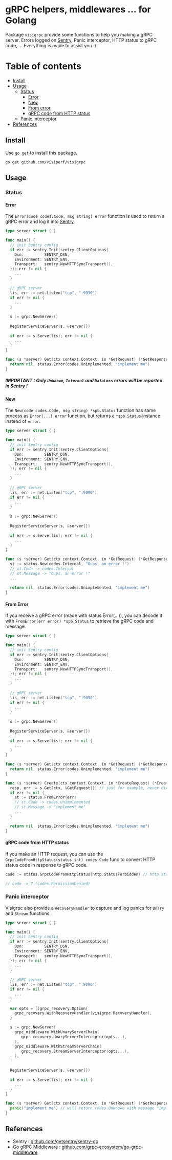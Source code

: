 # gRPC helpers, middlewares ... for Golang

Package `visigrpc` provide some functions to help you making a gRPC server. Errors logged on [Sentry](https://sentry.io), Panic interceptor, HTTP status to gRPC code, ... Everything is made to assist you :)

Table of contents
=================

  * [Install](#install)
  * [Usage](#usage)
      * [Status](#status)
        * [Error](#error)
        * [New](#new)
        * [From error](#from-error)
        * [gRPC code from HTTP status](#grpc-code-from-http-status)
    * [Panic interceptor](#panic-interceptor)
  * [References](#references)

## Install

Use `go get` to install this package.

    go get github.com/visiperf/visigrpc


## Usage

### Status

#### Error

The `Error(code codes.Code, msg string) error` function is used to return a gRPC error and log it into [Sentry](https://sentry.io).

```go
type server struct { }

func main() {
  // init Sentry config
  if err := sentry.Init(sentry.ClientOptions{
    Dsn:         SENTRY_DSN,
    Environment: SENTRY_ENV,
    Transport:   sentry.NewHTTPSyncTransport(),
  }); err != nil {
    ...
  }
  
  // gRPC server
  lis, err := net.Listen("tcp", ":9090")
  if err != nil {
    ...
  }
  
  s := grpc.NewServer()
  
  RegisterServiceServer(s, &server{})
  
  if err := s.Serve(lis); err != nil {
    ...
  }
}

func (s *server) Get(ctx context.Context, in *GetRequest) (*GetResponse, error) {
  return nil, status.Error(codes.Unimplemented, "implement me")
}
```

##### IMPORTANT : Only `Unknown`, `Internal` and `DataLoss` errors will be reported in Sentry !

#### New

The `New(code codes.Code, msg string) *spb.Status` function has same process as `Error(...) error` function, but returns a `*spb.Status` instance instead of `error`.

```go
type server struct { }

func main() {
  // init Sentry config
  if err := sentry.Init(sentry.ClientOptions{
    Dsn:         SENTRY_DSN,
    Environment: SENTRY_ENV,
    Transport:   sentry.NewHTTPSyncTransport(),
  }); err != nil {
    ...
  }
  
  // gRPC server
  lis, err := net.Listen("tcp", ":9090")
  if err != nil {
    ...
  }
  
  s := grpc.NewServer()
  
  RegisterServiceServer(s, &server{})
  
  if err := s.Serve(lis); err != nil {
    ...
  }
}

func (s *server) Get(ctx context.Context, in *GetRequest) (*GetResponse, error) {
  st := status.New(codes.Internal, "Oups, an error !")
  // st.Code -> codes.Internal
  // st.Message -> "Oups, an error !"
  ...
  
  return nil, status.Error(codes.Unimplemented, "implement me")
}
```



#### From Error

If you receive a gRPC error (made with status.Error(...)), you can decode it with `FromError(err error) *spb.Status` to retrieve the gRPC code and message.

```go
type server struct { }

func main() {
  // init Sentry config
  if err := sentry.Init(sentry.ClientOptions{
    Dsn:         SENTRY_DSN,
    Environment: SENTRY_ENV,
    Transport:   sentry.NewHTTPSyncTransport(),
  }); err != nil {
    ...
  }
  
  // gRPC server
  lis, err := net.Listen("tcp", ":9090")
  if err != nil {
    ...
  }
  
  s := grpc.NewServer()
  
  RegisterServiceServer(s, &server{})
  
  if err := s.Serve(lis); err != nil {
    ...
  }
}

func (s *server) Get(ctx context.Context, in *GetRequest) (*GetResponse, error) {
  return nil, status.Error(codes.Unimplemented, "implement me")
}

func (s *server) Create(ctx context.Context, in *CreateRequest) (*CreateResponse, error) {
  resp, err := s.Get(ctx, &GetRequest{}) // just for example, never directly call self functions with `s *server` !
  if err != nil {
    st := status.FromError(err)
    // st.Code -> codes.Unimplemented
    // st.Message -> "implement me"
    ...
  }
  
  return nil, status.Error(codes.Unimplemented, "implement me")
}
```

#### gRPC code from HTTP status

If you make an HTTP request, you can use the `GrpcCodeFromHttpStatus(status int) codes.Code` func to convert HTTP status code in response to gRPC code.

```go
code := status.GrpcCodeFromHttpStatus(http.StatusForbidden) // http status -> 403 (Forbidden)

// code -> 7 (codes.PermissionDenied)
```

### Panic interceptor

Visigrpc also provide a `RecoveryHandler` to capture and log panics for `Unary` and `Stream` functions.

```go
type server struct { }

func main() {
  // init Sentry config
  if err := sentry.Init(sentry.ClientOptions{
    Dsn:         SENTRY_DSN,
    Environment: SENTRY_ENV,
    Transport:   sentry.NewHTTPSyncTransport(),
  }); err != nil {
    ...
  }
  
  // gRPC server
  lis, err := net.Listen("tcp", ":9090")
  if err != nil {
    ...
  }
  
  var opts = []grpc_recovery.Option{
    grpc_recovery.WithRecoveryHandler(visigrpc.RecoveryHandler),
  }

  s := grpc.NewServer(
    grpc_middleware.WithUnaryServerChain(
       grpc_recovery.UnaryServerInterceptor(opts...),
    ),
    grpc_middleware.WithStreamServerChain(
       grpc_recovery.StreamServerInterceptor(opts...),
    ),
  )
  
  RegisterServiceServer(s, &server{})
  
  if err := s.Serve(lis); err != nil {
    ...
  }
}

func (s *server) Get(ctx context.Context, in *GetRequest) (*GetResponse, error) {
  panic("implement me") // will return codes.Unknown with message "implement me" and log error on Sentry
}
```



## References

* Sentry : [github.com/getsentry/sentry-go](https://github.com/getsentry/sentry-go)
* Go gRPC Middleware : [github.com/grpc-ecosystem/go-grpc-middleware](https://github.com/grpc-ecosystem/go-grpc-middleware)

